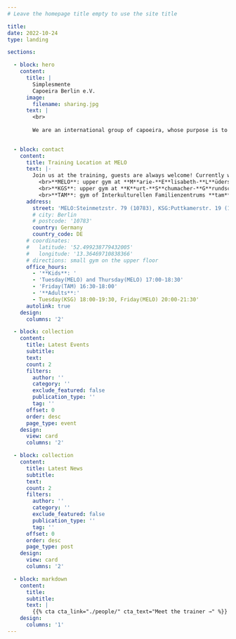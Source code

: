```yaml
---
# Leave the homepage title empty to use the site title

title:
date: 2022-10-24
type: landing

sections:

  - block: hero
    content:
      title: |
        Simplesmente 
        Capoeira Berlin e.V.
      image:
        filename: sharing.jpg
      text: |
        <br>
        
        We are an international group of capoeira, whose purpose is to implement the fundamentals of capoeira, focusing on the evolution of technique and basic principles.

  
  - block: contact
    content:
      title: Training Location at MELO 
      text: |-
        Join us at the training, guests are always welcome! Currently we have two adult training session and two kids training sessions at:
          <br>**MELO**: upper gym at **M**arie-**E**lisabeth-**L**üders-**O**berschule
          <br>**KGS**: upper gym at **K**urt-**S**chumacher-**G**rundschule
          <br>**TAM**: gym of Interkulturellen Familienzentrums **tam**
      address:
        street: 'MELO:Steinmetzstr. 79 (10783), KSG:Puttkamerstr. 19 (10969), TAM:Wilhelmstr. 116 – 117 (10963)'
        # city: Berlin 
        # postcode: '10783'
        country: Germany
        country_code: DE
      # coordinates:
      #   latitude: '52.499238779432005'
      #   longitude: '13.36469710838366'
      # directions: small gym on the upper floor
      office_hours:
        - '**Kids**: '
        - 'Tuesday(MELO) and Thursday(MELO) 17:00-18:30'
        - 'Friday(TAM) 16:30-18:00'
        - '**Adults**:'
        - Tuesday(KSG) 18:00-19:30, Friday(MELO) 20:00-21:30'
      autolink: true
    design:
      columns: '2'

  - block: collection
    content:
      title: Latest Events 
      subtitle:
      text:
      count: 2
      filters:
        author: ''
        category: ''
        exclude_featured: false
        publication_type: ''
        tag: ''
      offset: 0
      order: desc
      page_type: event 
    design:
      view: card
      columns: '2'

  - block: collection
    content:
      title: Latest News
      subtitle:
      text:
      count: 2
      filters:
        author: ''
        category: ''
        exclude_featured: false
        publication_type: ''
        tag: ''
      offset: 0
      order: desc
      page_type: post
    design:
      view: card
      columns: '2'

  - block: markdown
    content:
      title:
      subtitle:
      text: |
        {{% cta cta_link="./people/" cta_text="Meet the trainer →" %}}
    design:
      columns: '1'
---
```

